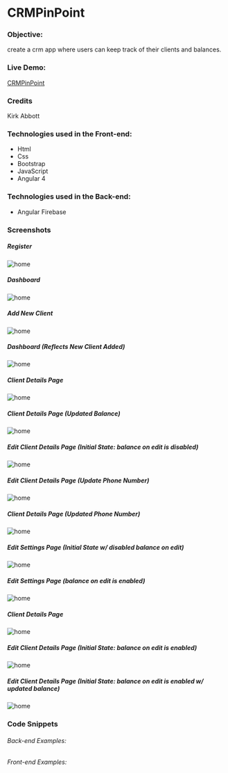 # CRMPinPoint

### Objective:

create a crm app where users can keep track of their clients and balances.

### Live Demo:

[CRMPinPoint](https://crmpinpoint.com/)

### Credits

Kirk Abbott

### Technologies used in the Front-end:

* Html
* Css
* Bootstrap
* JavaScript
* Angular 4

### Technologies used in the Back-end:

* Angular Firebase

### Screenshots

##### Register
  ![home](images/register.png)

##### Dashboard

  ![home](images/logged_in_dashboard.png)

##### Add New Client
  ![home](images/add_new_client.png)

##### Dashboard (Reflects New Client Added)

  ![home](images/dashboard_new_client_added.png)

##### Client Details Page
  ![home](images/client_details.png)

##### Client Details Page (Updated Balance)

  ![home](images/client_details_update_balance.png)

##### Edit Client Details Page (Initial State: balance on edit is disabled)

  ![home](images/edit_client_update_phone_1.png)

##### Edit Client Details Page (Update Phone Number)
  ![home](images/edit_client_update_phone_1.png)

##### Client Details Page (Updated Phone Number)

  ![home](images/client_details_new_phone_added.png)

##### Edit Settings Page (Initial State w/ disabled balance on edit)
  ![home](images/edit_client_update_phone_1.png)

##### Edit Settings Page (balance on edit is enabled)

  ![home](images/edit_settings_enable_balance_on_edit.png)

##### Client Details Page

  ![home](images/edit_client_new_balance_2.png)

##### Edit Client Details Page (Initial State: balance on edit is enabled)
  ![home](images/edit_client_enable_balance_edit_1.png)

##### Edit Client Details Page (Initial State: balance on edit is enabled w/ updated balance)

  ![home](images/edit_client_enable_balance_edit_2.png)


###  Code Snippets

###### Back-end Examples:



###### Front-end Examples:
